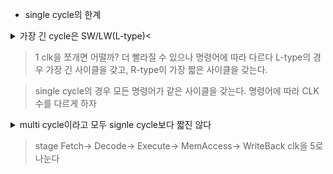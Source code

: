 - single cycle의 한계
<details>
<summary> 가장 긴 cycle은 SW/LW(L-type)<</summary>
PC-> ROM으로 addr 전송
ROM이 instruction을 regfile과 cu에 전달
CU가 instruction을 decoding하여 controlSignal 생성
sw일 경우 alu 연산 후 ram에 저장
</details>

> 1 clk을 쪼개면 어떨까? 
더 빨라질 수 있으나 명령어에 따라 다르다
L-type의 경우 가장 긴 사이클을 갖고, R-type이 가장 짧은 사이클을 갖는다.

> single cycle의 경우 모든 명령어가 같은 사이클을 갖는다.
명령어에 따라 CLK 수를 다르게 하자

<details>
<summary> multi cycle이라고 모두 signle cycle보다 짧진 않다</summary>

![](single_multi비교.png)
ff 자체의 dealy가 있기 때문에 L-type의 경우 single cycle보다 더 긴 사이클을 가질 수 있다.

</details>

> stage 
Fetch-> Decode-> Execute-> MemAccess-> WriteBack
clk을 5로 나눈다
